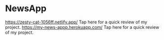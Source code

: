 # NewsApp

  https://zesty-cat-1056ff.netlify.app/  Tap here for a quick review of my project.
  https://my-news-appp.herokuapp.com/    Tap here for a quick review of my project.
  
